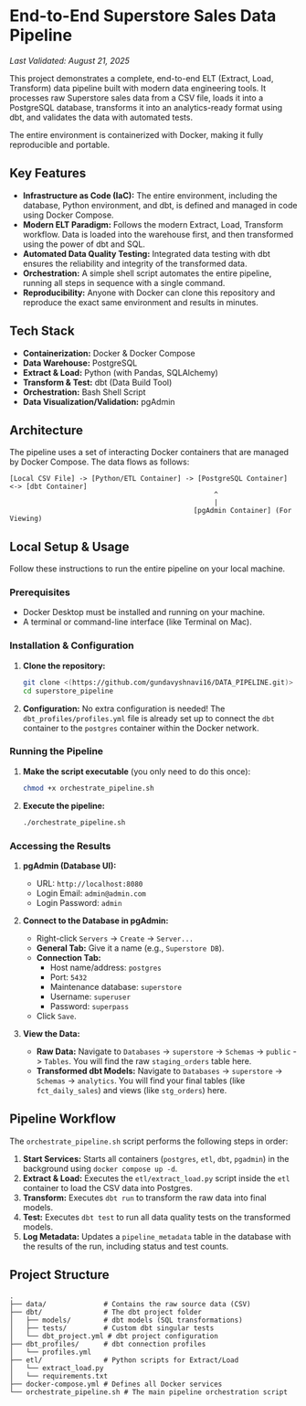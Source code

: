 # End-to-End Superstore Sales Data Pipeline

*Last Validated: August 21, 2025*

This project demonstrates a complete, end-to-end ELT (Extract, Load, Transform) data pipeline built with modern data engineering tools. It processes raw Superstore sales data from a CSV file, loads it into a PostgreSQL database, transforms it into an analytics-ready format using dbt, and validates the data with automated tests.

The entire environment is containerized with Docker, making it fully reproducible and portable.

## Key Features

* **Infrastructure as Code (IaC):** The entire environment, including the database, Python environment, and dbt, is defined and managed in code using Docker Compose.
* **Modern ELT Paradigm:** Follows the modern Extract, Load, Transform workflow. Data is loaded into the warehouse first, and then transformed using the power of dbt and SQL.
* **Automated Data Quality Testing:** Integrated data testing with dbt ensures the reliability and integrity of the transformed data.
* **Orchestration:** A simple shell script automates the entire pipeline, running all steps in sequence with a single command.
* **Reproducibility:** Anyone with Docker can clone this repository and reproduce the exact same environment and results in minutes.

## Tech Stack

* **Containerization:** Docker & Docker Compose
* **Data Warehouse:** PostgreSQL
* **Extract & Load:** Python (with Pandas, SQLAlchemy)
* **Transform & Test:** dbt (Data Build Tool)
* **Orchestration:** Bash Shell Script
* **Data Visualization/Validation:** pgAdmin

## Architecture

The pipeline uses a set of interacting Docker containers that are managed by Docker Compose. The data flows as follows:

```
[Local CSV File] -> [Python/ETL Container] -> [PostgreSQL Container] <-> [dbt Container]
                                                  ^
                                                  |
                                             [pgAdmin Container] (For Viewing)
```

## Local Setup & Usage

Follow these instructions to run the entire pipeline on your local machine.

### Prerequisites

* Docker Desktop must be installed and running on your machine.
* A terminal or command-line interface (like Terminal on Mac).

### Installation & Configuration

1.  **Clone the repository:**
    ```bash
    git clone <(https://github.com/gundavyshnavi16/DATA_PIPELINE.git)>
    cd superstore_pipeline
    ```

2.  **Configuration:** No extra configuration is needed! The `dbt_profiles/profiles.yml` file is already set up to connect the `dbt` container to the `postgres` container within the Docker network.

### Running the Pipeline

1.  **Make the script executable** (you only need to do this once):
    ```bash
    chmod +x orchestrate_pipeline.sh
    ```

2.  **Execute the pipeline:**
    ```bash
    ./orchestrate_pipeline.sh
    ```

### Accessing the Results

1.  **pgAdmin (Database UI):**
    * URL: `http://localhost:8080`
    * Login Email: `admin@admin.com`
    * Login Password: `admin`

2.  **Connect to the Database in pgAdmin:**
    * Right-click `Servers` -> `Create` -> `Server...`
    * **General Tab:** Give it a name (e.g., `Superstore DB`).
    * **Connection Tab:**
        * Host name/address: `postgres`
        * Port: `5432`
        * Maintenance database: `superstore`
        * Username: `superuser`
        * Password: `superpass`
    * Click `Save`.

3.  **View the Data:**
    * **Raw Data:** Navigate to `Databases` -> `superstore` -> `Schemas` -> `public` -> `Tables`. You will find the raw `staging_orders` table here.
    * **Transformed dbt Models:** Navigate to `Databases` -> `superstore` -> `Schemas` -> `analytics`. You will find your final tables (like `fct_daily_sales`) and views (like `stg_orders`) here.

## Pipeline Workflow

The `orchestrate_pipeline.sh` script performs the following steps in order:

1.  **Start Services:** Starts all containers (`postgres`, `etl`, `dbt`, `pgadmin`) in the background using `docker compose up -d`.
2.  **Extract & Load:** Executes the `etl/extract_load.py` script inside the `etl` container to load the CSV data into Postgres.
3.  **Transform:** Executes `dbt run` to transform the raw data into final models.
4.  **Test:** Executes `dbt test` to run all data quality tests on the transformed models.
5.  **Log Metadata:** Updates a `pipeline_metadata` table in the database with the results of the run, including status and test counts.

## Project Structure

```
.
├── data/              # Contains the raw source data (CSV)
├── dbt/               # The dbt project folder
│   ├── models/        # dbt models (SQL transformations)
│   ├── tests/         # Custom dbt singular tests
│   └── dbt_project.yml # dbt project configuration
├── dbt_profiles/      # dbt connection profiles
│   └── profiles.yml
├── etl/               # Python scripts for Extract/Load
│   └── extract_load.py
│   └── requirements.txt
├── docker-compose.yml # Defines all Docker services
└── orchestrate_pipeline.sh # The main pipeline orchestration script
```


